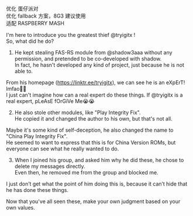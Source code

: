 优化 蛋仔派对  
优化 fallback 方案，8G3 建议使用  
适配 RASPBERRY MASH  
  
I'm here to introduce you the greatest thief @tryigitx !  
So, what did he do?  
  
1. He kept stealing FAS-RS module from @shadow3aaa without any permission, and pretended to be co-developed with shadow.  
In fact, he hasn't developed any kind of project, just because he is not able to.  
  
From his homepage (https://linktr.ee/tryigitx), we can see he is an eXpErT! lmfao🤣🤣  
I just can't imagine how can a real expert do these things. If @tryigitx is a real expert, pLeAsE fOrGiVe Me😭😭  
  
2. He also stole other modules, like "Play Integrity Fix".  
He copied it and changed the author to his own, but that's not all.  
  
Maybe it's some kind of self-deception, he also changed the name to "China Play Integrity Fix".  
He seemed to want to express that this is for China Version ROMs, but everyone can see what he really wanted to do.  
  
3. When I joined his group, and asked him why he did these, he chose to delete my messages directly.  
Even then, he removed me from the group and blocked me.  
  
I just don’t get what the point of him doing this is, because it can’t hide that he has done these things.  
  
Now that you've all seen these, make your own judgment based on your own values.
